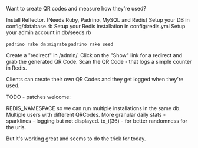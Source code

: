 Want to create QR codes and measure how they're used?

Install Reflector. (Needs Ruby, Padrino, MySQL and Redis)
Setup your DB in config/database.rb
Setup your Redis installation in config/redis.yml
Setup your admin account in db/seeds.rb

`padrino rake dm:migrate`
`padrino rake seed`

Create a "redirect" in /admin/.
Click on the "Show" link for a redirect and grab the generated QR Code.
Scan the QR Code - that logs a simple counter in Redis.

Clients can create their own QR Codes and they get logged when they're used.

TODO - patches welcome: 

REDIS_NAMESPACE so we can run multiple installations in the same db.
Multiple users with different QRCodes.
More granular daily stats - sparklines - logging but not displayed.
to_i(36) - for better randomness for the urls.

But it's working great and seems to do the trick for today.